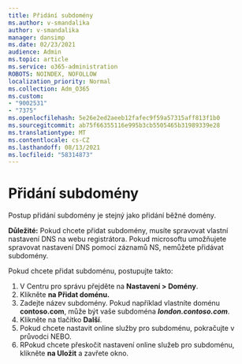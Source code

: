 ```yaml
---
title: Přidání subdomény
ms.author: v-smandalika
author: v-smandalika
manager: dansimp
ms.date: 02/23/2021
audience: Admin
ms.topic: article
ms.service: o365-administration
ROBOTS: NOINDEX, NOFOLLOW
localization_priority: Normal
ms.collection: Adm_O365
ms.custom:
- "9002531"
- "7375"
ms.openlocfilehash: 5e26e2ed2aeeb12fafec9f59a57315aff813f1b0
ms.sourcegitcommit: ab75f66355116e995b3cb5505465b31989339e28
ms.translationtype: MT
ms.contentlocale: cs-CZ
ms.lasthandoff: 08/13/2021
ms.locfileid: "58314873"
---
```

# <a name="add-a-subdomain"></a>Přidání subdomény

Postup přidání subdomény je stejný jako přidání běžné domény. 

**Důležité:** Pokud chcete přidat subdomény, musíte spravovat vlastní nastavení DNS na webu registrátora. Pokud microsoftu umožňujete spravovat nastavení DNS pomocí záznamů NS, nemůžete přidávat subdomény. 

Pokud chcete přidat subdoménu, postupujte takto:

1. V Centru pro správu přejděte na **Nastavení > Domény**.
2. Klikněte **na Přidat doménu.**
3. Zadejte název subdomény. Pokud například vlastníte doménu **contoso.com**, může být vaše subdoména **_london.contoso.com_**.
4. Klikněte na tlačítko **Další**.
5. Pokud chcete nastavit online služby pro subdoménu, pokračujte v průvodci NEBO.
6. RPokud chcete přeskočit nastavení online služeb pro subdoménu, klikněte **na Uložit** a zavřete okno.

